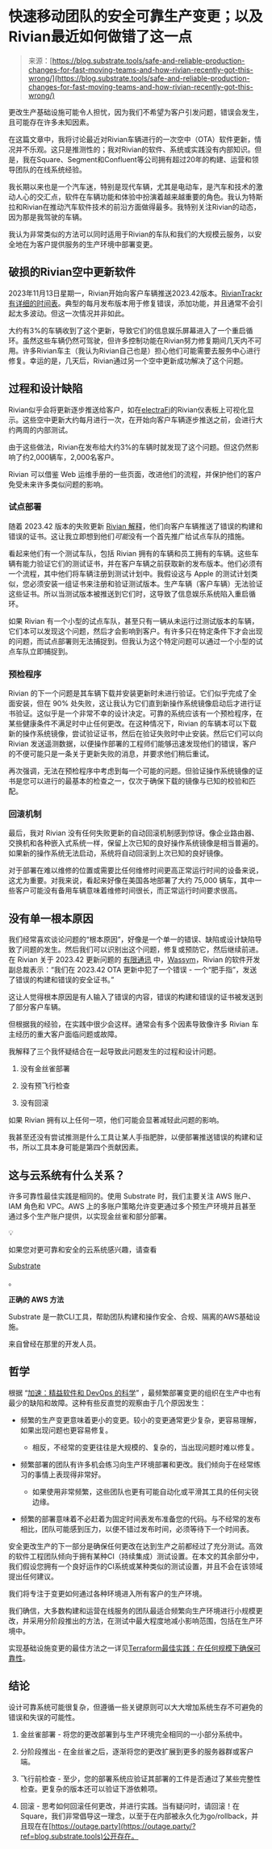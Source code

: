 <!--yml

category: 未分类

date: 2024-05-27 14:52:45

-->

# 快速移动团队的安全可靠生产变更；以及Rivian最近如何做错了这一点

> 来源：[https://blog.substrate.tools/safe-and-reliable-production-changes-for-fast-moving-teams-and-how-rivian-recently-got-this-wrong/](https://blog.substrate.tools/safe-and-reliable-production-changes-for-fast-moving-teams-and-how-rivian-recently-got-this-wrong/)

更改生产基础设施可能令人担忧，因为我们不希望为客户引发问题，错误会发生，且可能存在许多未知因素。

在这篇文章中，我将讨论最近对Rivian车辆进行的一次空中（OTA）软件更新，情况并不乐观。这只是推测性的；我对Rivian的软件、系统或实践没有内部知识。但是，我在Square、Segment和Confluent等公司拥有超过20年的构建、运营和领导团队的在线系统经验。

我长期以来也是一个汽车迷，特别是现代车辆，尤其是电动车，是汽车和技术的激动人心的交汇点，软件在车辆功能和体验中扮演着越来越重要的角色。我认为特斯拉和Rivian在推动汽车软件技术的前沿方面做得最多。我特别关注Rivian的动态，因为那是我驾驶的车辆。

我认为非常类似的方法可以同时适用于Rivian的车队和我们的大规模云服务，以安全地在为客户提供服务的生产环境中部署变更。

## **破损的Rivian空中更新软件**

2023年11月13日星期一，Rivian开始向客户车辆推送2023.42版本。[RivianTrackr有详细的时间表](https://rivian.software/2023-42-timeline/?ref=blog.substrate.tools)。典型的每月发布版本用于修复错误，添加功能，并且通常不会引起太多波动。但这一次情况并非如此。

大约有3%的车辆收到了这个更新，导致它们的信息娱乐屏幕进入了一个重启循环。虽然这些车辆仍然可驾驶，但许多控制功能在Rivian努力修复期间几天内不可用。许多Rivian车主（我认为Rivian自己也是）担心他们可能需要去服务中心进行修复。幸运的是，几天后，Rivian通过另一个空中更新成功解决了这个问题。

## **过程和设计缺陷**

Rivian似乎会将更新逐步推送给客户，如在[electraFi](https://electrafi.com/firmwareRivian?ref=blog.substrate.tools)的Rivian仪表板上可视化显示。这些空中更新大约每月进行一次，在开始向客户车辆逐步推送之前，会进行大约两周的内部测试。

由于这些做法，Rivian在发布给大约3%的车辆时就发现了这个问题。但这仍然影响了约2,000辆车，2,000名客户。

Rivian 可以借鉴 Web 运维手册的一些页面，改进他们的流程，并保护他们的客户免受未来许多类似问题的影响。

### **试点部署**

随着 2023.42 版本的失败更新 [Rivian 解释](https://www.reddit.com/r/Rivian/comments/17usikn/202342_ota_update_issue/?ref=blog.substrate.tools)，他们向客户车辆推送了错误的构建和错误的证书。这让我立即想到他们*可能*没有一个首先推广给试点车队的措施。

看起来他们有一个测试车队，包括 Rivian 拥有的车辆和员工拥有的车辆。这些车辆有能力验证它们的测试证书，并在客户车辆之前获取新的发布版本。他们必须有一个流程，其中他们将车辆注册到测试计划中。我假设这与 Apple 的测试计划类似，您必须安装一组证书来注册和验证测试版本。生产车辆（客户车辆）无法验证这些证书。所以当测试版本被推送到它们时，这导致了信息娱乐系统陷入重启循环。

如果 Rivian 有一个小型的试点车队，甚至只有一辆从未运行过测试版本的车辆，它们本可以发现这个问题，然后才会影响到客户。有许多只在特定条件下才会出现的问题，而试点部署则无法捕捉到。但我认为这个特定问题可以通过一个小型的试点车队立即捕捉到。

### **预检程序**

Rivian 的下一个问题是其车辆下载并安装更新时未进行验证。它们似乎完成了全面安装，但在 90% 处失败，这让我认为它们直到新操作系统镜像启动后才进行证书验证。这似乎是一个非常不幸的设计决定。可靠的系统应该有一个预检程序，在某些健康条件不满足时中止任何更改。在这种情况下，Rivian 的车辆本可以下载新的操作系统镜像，尝试验证证书，然后在验证失败时中止安装。然后它们可以向 Rivian 发送遥测数据，以便操作部署的工程师们能够迅速发现他们的错误，客户的不便可能只是一条关于更新失败的消息，并要求他们稍后重试。

再次强调，无法在预检程序中考虑到每一个可能的问题。但验证操作系统镜像的证书是您可以进行的最基本的检查之一，仅次于确保下载的镜像与已知的校验和匹配。

### **回滚机制**

最后，我对 Rivian 没有任何失败更新的自动回滚机制感到惊讶。像企业路由器、交换机和各种嵌入式系统一样，保留上次已知的良好操作系统镜像是相当普遍的。如果新的操作系统无法启动，系统将自动回滚到上次已知的良好镜像。

对于部署在难以维修的位置或需要比任何维修时间更高正常运行时间的设备来说，这尤为重要。对我来说，看起来好像在美国各地部署了大约 75,000 辆车，其中一些客户可能没有备用车辆意味着维修时间很长，而正常运行时间要求很高。

## **没有单一根本原因**

我们经常喜欢谈论问题的“根本原因”，好像是一个单一的错误、缺陷或设计缺陷导致了问题的发生。然后我们可以识别出这个问题，修复或预防它，然后继续前进。在 Rivian 关于 2023.42 更新问题的 [有限通讯](https://www.reddit.com/r/Rivian/comments/17usikn/202342_ota_update_issue/?ref=blog.substrate.tools) 中，[Wassym](https://www.reddit.com/user/WassymRivian?ref=blog.substrate.tools)，Rivian 的软件开发副总裁表示：“我们在 2023.42 OTA 更新中犯了一个错误 - 一个“肥手指”，发送了错误的构建和错误的安全证书。”

这让人觉得根本原因是有人输入了错误的内容，错误的构建和错误的证书被发送到了部分客户车辆。

但根据我的经验，在实践中很少会这样。通常会有多个因素导致像许多 Rivian 车主经历的重大客户面临问题或故障。

我解释了三个我怀疑结合在一起导致此问题发生的过程和设计问题。

1.  没有金丝雀部署

1.  没有预飞行检查

1.  没有回滚

如果 Rivian 拥有以上任何一项，他们可能会显著减轻此问题的影响。

我甚至还没有尝试推测是什么工具让某人手指肥胖，以便部署推送错误的构建和证书，所以工具本身可能是第四个贡献因素。

## 这与云系统有什么关系？

许多可靠性最佳实践是相同的。使用 Substrate 时，我们主要关注 AWS 账户、IAM 角色和 VPC。AWS 上的多账户策略允许变更通过多个预生产环境并且甚至通过多个生产账户提供，以实现金丝雀和部分部署。

💡

如果您对更可靠和安全的云系统感兴趣，请查看

[Substrate](https://substrate.tools/?ref=blog.substrate.tools)

。

****正确的 AWS 方法****

Substrate 是一款CLI工具，帮助团队构建和操作安全、合规、隔离的AWS基础设施。

来自曾经在那里的开发人员。

## **哲学**

根据 “[加速：精益软件和 DevOps 的科学](https://en.wikipedia.org/wiki/Accelerate_(book)?ref=blog.substrate.tools)” ，最频繁部署变更的组织在生产中也有最少的缺陷和故障。这种有些反直觉的观察由于几个原因发生：

+   频繁的生产变更意味着更小的变更。较小的变更通常更少复杂，更容易理解，如果出现问题也更容易修复。

    +   相反，不经常的变更往往是大规模的、复杂的，当出现问题时难以修复。

+   频繁部署的团队有许多机会练习向生产环境部署和更改。我们倾向于在经常练习的事情上表现得非常好。

    +   如果使用非常频繁，这些团队也更有可能自动化或平滑其工具的任何尖锐边缘。

+   频繁的部署意味着不必赶着为固定时间表发布准备您的代码。与不经常的发布相比，团队可能感到压力，以便不错过发布时间，必须等待下一个时间表。

安全更改生产的下一部分是确保任何更改在达到生产之前都经过了充分测试。高效的软件工程团队倾向于拥有某种CI（持续集成）测试设置。在本文的其余部分中，我们假设您拥有一个良好运作的CI系统或某种类似的测试设置，并且不会在该领域提出任何建议。

我们将专注于变更如何通过各种环境进入所有客户的生产环境。

我们确信，大多数构建和运营在线服务的团队最适合频繁向生产环境进行小规模更改，并采用分阶段推出的方法，在测试中最大程度地减小影响范围，包括在生产环境中。

实现基础设施变更的最佳方法之一详见[Terraform最佳实践：在任何规模下确保可靠性](https://www.notion.so/RevenueCat-5bc42bbcd05c4a7cac7e897988dced72?pvs=21&ref=blog.substrate.tools)。

## 结论

设计可靠系统可能很复杂，但遵循一些关键原则可以大大增加系统生存不可避免的错误和失误的可能性。

1.  金丝雀部署 - 将您的更改部署到与生产环境完全相同的一小部分系统中。

1.  分阶段推出 - 在金丝雀之后，逐渐将您的更改扩展到更多的服务器群或客户端。

1.  飞行前检查 - 至少，您的部署系统应验证其部署的工件是否通过了某些完整性检查。更复杂的版本还可以验证下游依赖项。

1.  回滚 - 思考如何回滚任何更改，并进行实践。当有疑问时，请回滚！在Square，我们非常倡导这一理念，以至于在内部被永久化为go/rollback，并且现在在[https://outage.party](https://outage.party/?ref=blog.substrate.tools)公开存在。
